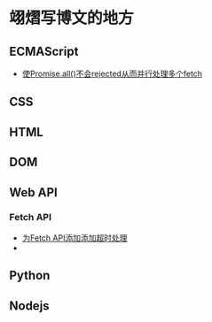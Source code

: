 
# 翊熠写博文的地方

## ECMAScript

- [使Promise.all()不会rejected从而并行处理多个fetch](./ECMAScript/使Promise.all()不会rejected从而并行处理多个fetch.md)


## CSS

## HTML


## DOM


## Web API

### Fetch API

- [为Fetch API添加添加超时处理](./WebAPI/Fetch/为FetchAPI添加超时处理.md)
- 

## Python


## Nodejs




